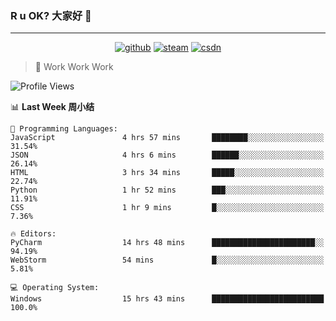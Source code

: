 ### R u OK? 大家好 👋

___

<p align="center">
  <a href="https://bigkjp97.github.io/"><img src="https://img.shields.io/badge/-GitPage-lightgrey" alt="github"></a>
  <a href="https://steamcommunity.com/id/bigkjp/"><img src="https://img.shields.io/badge/-Steam-black" alt="steam"></a>
  <a href="https://blog.csdn.net/qq_38986088"><img src="https://img.shields.io/badge/CSDN-cf000e" alt="csdn"></a>
</p>

> 🧟 Work Work Work

<!--START_SECTION:kjp readme-->
![Profile Views](http://img.shields.io/badge/Mi%20Amigos%E2%99%82%EF%B8%8F-0-ff69b4)

📊 **Last Week 周小结** 

```text
💬 Programming Languages: 
JavaScript               4 hrs 57 mins       ████████░░░░░░░░░░░░░░░░░   31.54% 
JSON                     4 hrs 6 mins        ██████░░░░░░░░░░░░░░░░░░░   26.14% 
HTML                     3 hrs 34 mins       █████░░░░░░░░░░░░░░░░░░░░   22.74% 
Python                   1 hr 52 mins        ███░░░░░░░░░░░░░░░░░░░░░░   11.91% 
CSS                      1 hr 9 mins         █░░░░░░░░░░░░░░░░░░░░░░░░   7.36%

🔥 Editors: 
PyCharm                  14 hrs 48 mins      ███████████████████████░░   94.19% 
WebStorm                 54 mins             █░░░░░░░░░░░░░░░░░░░░░░░░   5.81%

💻 Operating System: 
Windows                  15 hrs 43 mins      █████████████████████████   100.0%

```


<!--END_SECTION:kjp readme-->

<!--
**bigkjp97/bigkjp97** is a ✨ _special_ ✨ repository because its `README.md` (this file) appears on your GitHub profile.

Here are some ideas to get you started:

- 🔭 I’m currently working on ...
- 🌱 I’m currently learning ...
- 👯 I’m looking to collaborate on ...
- 🤔 I’m looking for help with ...
- 💬 Ask me about ...
- 📫 How to reach me: ...
- 😄 Pronouns: ...
- ⚡ Fun fact: ... -->
